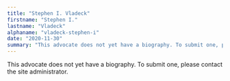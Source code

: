 ```yaml
---
title: "Stephen I. Vladeck"
firstname: "Stephen I."
lastname: "Vladeck"
alphaname: "vladeck-stephen-i"
date: "2020-11-30"
summary: "This advocate does not yet have a biography. To submit one, please contact the site administrator."
---
```

This advocate does not yet have a biography. To submit one, please contact the site administrator.

